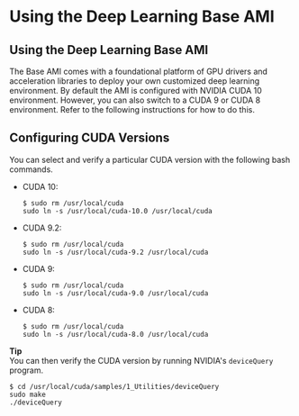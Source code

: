 # Using the Deep Learning Base AMI<a name="tutorial-base"></a>

## Using the Deep Learning Base AMI<a name="tutorial-base-overview"></a>

The Base AMI comes with a foundational platform of GPU drivers and acceleration libraries to deploy your own customized deep learning environment\. By default the AMI is configured with NVIDIA CUDA 10 environment\. However, you can also switch to a CUDA 9 or CUDA 8 environment\. Refer to the following instructions for how to do this\.

## Configuring CUDA Versions<a name="tutorial-base-cuda"></a>

You can select and verify a particular CUDA version with the following bash commands\. 
+ CUDA 10:

  ```
  $ sudo rm /usr/local/cuda
  sudo ln -s /usr/local/cuda-10.0 /usr/local/cuda
  ```
+ CUDA 9\.2:

  ```
  $ sudo rm /usr/local/cuda
  sudo ln -s /usr/local/cuda-9.2 /usr/local/cuda
  ```
+ CUDA 9:

  ```
  $ sudo rm /usr/local/cuda
  sudo ln -s /usr/local/cuda-9.0 /usr/local/cuda
  ```
+ CUDA 8:

  ```
  $ sudo rm /usr/local/cuda
  sudo ln -s /usr/local/cuda-8.0 /usr/local/cuda
  ```

**Tip**  
You can then verify the CUDA version by running NVIDIA's `deviceQuery` program\.  

```
$ cd /usr/local/cuda/samples/1_Utilities/deviceQuery
sudo make
./deviceQuery
```